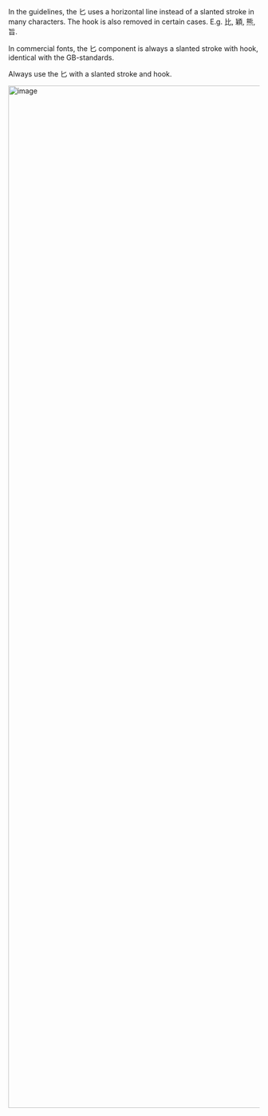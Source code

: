 In the guidelines, the 匕 uses a horizontal line instead of a slanted stroke in many characters.
The hook is also removed in certain cases. E.g. 比, 穎, 熊, 旨.

In commercial fonts, the 匕 component is always a slanted stroke with hook, identical with the
GB-standards.

Always use the 匕 with a slanted stroke and hook.

<img width="2052" alt="image" src="https://github.com/hfhchan/hk-font-guide/assets/8191296/3304eedf-ac8f-4007-bee0-05834f7019f7">
